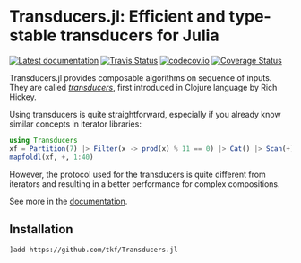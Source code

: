 # Transducers.jl: Efficient and type-stable transducers for Julia

[![Latest documentation][docs-dev-img]][docs-dev-url]
[![Travis Status][travis-img]][travis-url]
[![codecov.io][codecov-img]][codecov-url]
[![Coverage Status][coveralls-img]][coveralls-url]

Transducers.jl provides composable algorithms on sequence of inputs.
They are called _[transducers]_, first introduced in Clojure language
by Rich Hickey.

[transducers]: https://clojure.org/reference/transducers

Using transducers is quite straightforward, especially if you already
know similar concepts in iterator libraries:

```julia
using Transducers
xf = Partition(7) |> Filter(x -> prod(x) % 11 == 0) |> Cat() |> Scan(+)
mapfoldl(xf, +, 1:40)
```

However, the protocol used for the transducers is quite different from
iterators and resulting in a better performance for complex
compositions.

See more in the [documentation](https://tkf.github.io/Transducers.jl/dev).

## Installation

```
]add https://github.com/tkf/Transducers.jl
```

[docs-dev-img]: https://img.shields.io/badge/docs-dev-blue.svg
[docs-dev-url]: https://tkf.github.io/Transducers.jl/dev
[travis-img]: https://travis-ci.com/tkf/Transducers.jl.svg?branch=master
[travis-url]: https://travis-ci.com/tkf/Transducers.jl
[codecov-img]: http://codecov.io/github/tkf/Transducers.jl/coverage.svg?branch=master
[codecov-url]: http://codecov.io/github/tkf/Transducers.jl?branch=master
[coveralls-img]: https://coveralls.io/repos/tkf/Transducers.jl/badge.svg?branch=master&service=github
[coveralls-url]: https://coveralls.io/github/tkf/Transducers.jl?branch=master
